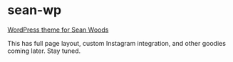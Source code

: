 # sean-wp
[WordPress theme for Sean Woods](https://paulmakesthe.net/seanwp/)

This has full page layout, custom Instagram integration, and other goodies coming later. Stay tuned.
